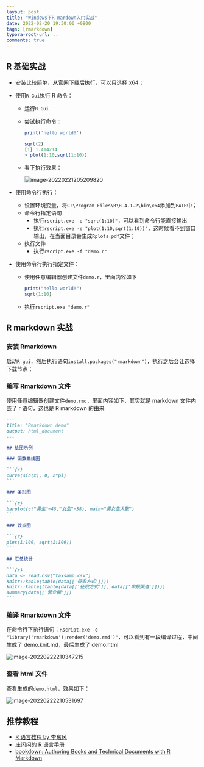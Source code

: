 ```yaml
---
layout: post
title: "Windows下R mardown入门实战"
date: 2022-02-20 19:30:00 +0800
tags: [rmarkdown]
typora-root-url: ..
comments: true
---
```


## R 基础实战

- 安装比较简单，从[官网](https://cran.r-project.org/)下载后执行，可以只选择 x64；

- 使用`R Gui`执行 R 命令：

  - 运行`R Gui`

  - 尝试执行命令：

    ```R
    print('hello world!')

    sqrt(2)
    [1] 1.414214
    > plot(1:10,sqrt(1:10))
    ```

  - 看下执行效果：

    ![image-20220221205209820](https://pic-1251468582.picsh.myqcloud.com/pic/2022/02/22/5233f3.png)

- 使用命令行执行：

  - 设置环境变量，将`C:\Program Files\R\R-4.1.2\bin\x64`添加到`PATH`中；
  - 命令行指定语句
    - 执行`rscript.exe -e "sqrt(1:10)"`，可以看到命令行能直接输出
    - 执行`rscript.exe -e "plot(1:10,sqrt(1:10))"`，这时候看不到窗口输出，在当面目录会生成`Rplots.pdf`文件；
  - 执行文件
    - 执行`rscript.exe -f "demo.r"`

- 使用命令行执行指定文件：

  - 使用任意编辑器创建文件`demo.r`，里面内容如下

    ```R
    print("hello world!")
    sqrt(1:10)
    ```

  - 执行`rscript.exe "demo.r"`

## R markdown 实战

### 安装 Rmarkdown

启动`R gui`，然后执行语句`install.packages("rmarkdown")`，执行之后会让选择下载节点；

### 编写 Rmarkdown 文件

使用任意编辑器创建文件`demo.rmd`，里面内容如下，其实就是 markdown 文件内嵌了 r 语句，这也是 R markdown 的由来

````markdown
---
title: "Rmarkdown demo"
output: html_document
---

## 绘图示例

### 函数曲线图

```{r}
curve(sin(x), 0, 2*pi)
```

### 条形图

```{r}
barplot(c("男生"=48,"女生"=38), main="男女生人数")
```

### 散点图

```{r}
plot(1:100, sqrt(1:100))
```

## 汇总统计

```{r}
data <- read.csv("taxsamp.csv")
knitr::kable(table(data[['征收方式']]))
knitr::kable((table(data[['征收方式']], data[['申报渠道']])))
summary(data[['营业额']])
```
````

### 编译 Rmarkdown 文件

在命令行下执行语句：`Rscript.exe -e "library('rmarkdown');render('demo.rmd')"`，可以看到有一段编译过程，中间生成了 demo.knit.md，最后生成了 demo.html

![image-20220222210347215](https://pic-1251468582.picsh.myqcloud.com/pic/2022/02/22/7d0352.png)

### 查看 html 文件

查看生成的`demo.html`，效果如下：

![image-20220222210531697](https://pic-1251468582.picsh.myqcloud.com/pic/2022/02/22/503338.png)

## 推荐教程

- [R 语言教程 by 李东风](https://www.math.pku.edu.cn/teachers/lidf/docs/Rbook/html/_Rbook/index.html)
- [庄闪闪的 R 语言手册](https://mp.weixin.qq.com/mp/appmsgalbum?__biz=MzI1NjUwMjQxMQ==&action=getalbum&album_id=1684900703049138178&scene=173&from_msgid=2247491318&from_itemidx=1&count=3&nolastread=1#wechat_redirect)
- [bookdown: Authoring Books and Technical Documents with R Markdown](https://bookdown.org/yihui/bookdown/about-the-author.html)
